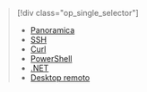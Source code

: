 > [!div class="op_single_selector"]
> * [Panoramica](../articles/hdinsight/hadoop/hdinsight-use-pig.md)
> * [SSH](../articles/hdinsight/hadoop/apache-hadoop-use-pig-ssh.md)
> * [Curl](../articles/hdinsight/hadoop/apache-hadoop-use-pig-curl.md)
> * [PowerShell](../articles/hdinsight/hadoop/apache-hadoop-use-pig-powershell.md)
> * [.NET](../articles/hdinsight/hadoop/apache-hadoop-use-pig-dotnet-sdk.md)
> * [Desktop remoto](../articles/hdinsight/hadoop/apache-hadoop-use-pig-remote-desktop.md)
> 
> 

